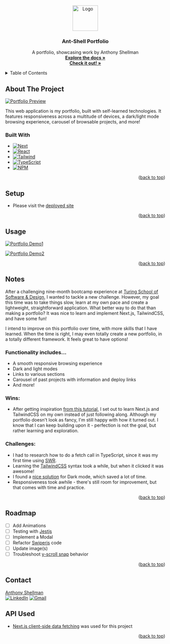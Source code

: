 <a name="readme-top"></a>

<!-- PROJECT LOGO -->
<br />
<div align="center">
  <a href="https://github.com/Ant-Shell/antshell-portfolio">
    <img src="https://user-images.githubusercontent.com/100455148/239013088-f7f62a79-f743-4971-b253-9fc2c8a0c3f9.png" alt="Logo" width="80" height="80">
  </a>

<!-- HEADER -->
  <h3 align="center">Ant-Shell Portfolio</h3>
  <p align="center">
    A portfolio, showcasing work by Anthony Shellman
    <br />
    <a href="https://github.com/Ant-Shell/antshell-portfolio"><strong>Explore the docs »</strong></a>
    <br />
    <a href="https://antshell-portfolio.vercel.app/"><strong>Check it out! »</strong></a>
  </p>
</div>

<!-- TABLE OF CONTENTS -->
<details>
  <summary>Table of Contents</summary>
  <ol>
    <li>
      <a href="#about-the-project">About The Project</a>
      <ul>
        <li><a href="#built-with">Built With</a></li>
      </ul>
    </li>
    <li><a href="#setup">Setup</a></li>
    <li><a href="#usage">Usage</a></li>
    <li><a href="#notes">Notes</a></li>
    <li><a href="#roadmap">Roadmap</a></li>
    <li><a href="#contact">Contact</a></li>
  </ol>
</details>

## About The Project

[![Portfolio Preview][Preview-image]](https://user-images.githubusercontent.com/100455148/239061529-2b90981a-f2e0-4573-bff8-9faaf7021ca4.png)

This web application is my portfolio, built with self-learned technologies. 
It features responsiveness across a multitude of devices, a dark/light mode browsing experience, carousel of browsable projects, and more!

### Built With

* [![Next][Next.js]][Next-url]
* [![React][React.js]][React-url]
* [![Tailwind][TailwindCSS]][Tailwind-url]
* [![TypeScript][TypeScript]][TypeScript-url]
* [![NPM][NPM]][NPM-url]

<p align="right">(<a href="#readme-top">back to top</a>)</p>

## Setup

- Please visit the [deployed site](https://antshell-portfolio.vercel.app/)

<p align="right">(<a href="#readme-top">back to top</a>)</p>

## Usage

[![Portfolio Demo1][Demo_1]](https://user-images.githubusercontent.com/100455148/239070153-96c7492d-8a44-4c21-b129-313caa1dcbd3.gif)

[![Portfolio Demo2][Demo_2]](https://user-images.githubusercontent.com/100455148/239070355-d0c89017-da14-47c1-8663-4492645113d1.gif)

<p align="right">(<a href="#readme-top">back to top</a>)</p>

## Notes

After a challenging nine-month bootcamp experience at [Turing School of Software & Design](https://turing.edu/), I wanted to tackle a new challenge. However, my goal this time was to take things slow, learn at my own pace and create a lightweight, straightforward application. What better way to do that than making a portfolio? It was nice to learn and implement Next.js, TailwindCSS, and have some fun!

I intend to improve on this portfolio over time, with more skills that I have learned. When the time is right, I may even totally create a new portfolio, in a totally different framework. It feels great to have options!

### Functionality includes...
- A smooth responsive browsing experience
- Dark and light modes
- Links to various sections
- Carousel of past projects with information and deploy links
- And more!

### Wins:

* After getting inspiration [from this tutorial](https://www.youtube.com/watch?v=urgi2iz9P6U), I set out to learn Next.js and TailwindCSS on my own instead of just following along. Although my portfolio doesn't look as fancy, I'm still happy with how it turned out. I know that I can keep building upon it - perfection is not the goal, but rather learning and exploration.

### Challenges:

* I had to research how to do a fetch call in TypeScript, since it was my first time using [SWR](https://swr.vercel.app/docs/getting-started).
* Learning the [TailwindCSS](https://tailwindcss.com/) syntax took a while, but when it clicked it was awesome!
* I found a [nice solution](https://github.com/pacocoursey/next-themes) for Dark mode, which saved a lot of time.
* Responsiveness took awhile - there's still room for improvement, but that comes with time and practice.

<p align="right">(<a href="#readme-top">back to top</a>)</p>

## Roadmap

- [ ] Add Animations
- [ ] Testing with [Jestjs](https://jestjs.io/)
- [ ] Implement a Modal
- [ ] Refactor [Swiperjs](https://swiperjs.com/) code
- [ ] Update image(s)
- [ ] Troubleshoot [y-scroll snap](https://tailwindcss.com/docs/scroll-snap-type) behavior

<p align="right">(<a href="#readme-top">back to top</a>)</p>

## Contact

[Anthony Shellman](https://github.com/Ant-Shell/)<br/>
[![LinkedIn][Linkedin]][Linkedin-url]
[![Gmail][Gmail]][Gmail-url]

## API Used

* [Next.js client-side data fetching](https://www.topcoder.com/thrive/articles/client-side-data-fetching-using-fetch-api-and-swr-with-next-js) was used for this project

<p align="right">(<a href="#readme-top">back to top</a>)</p>

<!-- MARKDOWN LINKS & IMAGES -->
[Preview-image]: https://user-images.githubusercontent.com/100455148/239061529-2b90981a-f2e0-4573-bff8-9faaf7021ca4.png

[Demo_1]: https://user-images.githubusercontent.com/100455148/239070153-96c7492d-8a44-4c21-b129-313caa1dcbd3.gif
[Demo_2]: https://user-images.githubusercontent.com/100455148/239070355-d0c89017-da14-47c1-8663-4492645113d1.gif

[Next.js]: https://img.shields.io/badge/next.js-000000?style=for-the-badge&logo=nextdotjs&logoColor=white
[Next-url]: https://nextjs.org/

[React.js]: https://img.shields.io/badge/react-%2320232a.svg?style=for-the-badge&logo=react&logoColor=%2361DAFB
[React-url]: https://react.dev/

[TailwindCSS]: https://img.shields.io/badge/tailwindcss-60BCF2?style=for-the-badge&logo=tailwindcss&logoColor=white
[Tailwind-url]: https://tailwindcss.com/

[TypeScript]: https://img.shields.io/badge/typescript-4278C0?style=for-the-badge&logo=typescript&logoColor=white
[TypeScript-url]: https://www.typescriptlang.org/

[NPM]: https://img.shields.io/badge/npm-CB3837?style=for-the-badge&logo=npm&logoColor=white
[NPM-url]: https://www.npmjs.com/

[Linkedin]: https://img.shields.io/badge/-LinkedIn-black.svg?style=for-the-badge&logo=linkedin&colorB=555
[Linkedin-url]: https://www.linkedin.com/in/anthonyshellman/

[Gmail]: https://img.shields.io/badge/gmail-%2320232a.svg?style=for-the-badge&logo=gmail&logoColor=%DA5040
[Gmail-url]: mailto:atshellman@gmail.com

